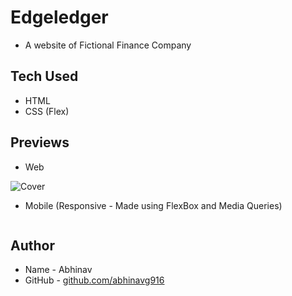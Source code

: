 # Edgeledger 
* A website of Fictional Finance Company

## Tech Used
* HTML
* CSS (Flex)

## Previews
* Web

![Cover](https://github.com/abhinavg916/edgeledger/blob/master/previews/LQ/Welcome-to-EdgeLedger-Web-View-min.png)

* Mobile (Responsive - Made using FlexBox and Media Queries)

![]()

## Author
* Name - Abhinav
* GitHub - [github.com/abhinavg916](https://github.com/abhinavg916)
